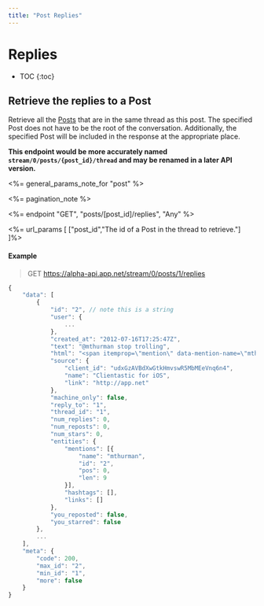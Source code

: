 ```yaml
---
title: "Post Replies"
---
```


# Replies

* TOC
{:toc}

## Retrieve the replies to a Post

Retrieve all the [Posts](/reference/resources/post/) that are in the same thread as this post. The specified Post does not have to be the root of the conversation. Additionally, the specified Post will be included in the response at the appropriate place.

**This endpoint would be more accurately named ```stream/0/posts/{post_id}/thread``` and may be renamed in a later API version.**

<%= general_params_note_for "post" %>

<%= pagination_note %>

<%= endpoint "GET", "posts/[post_id]/replies", "Any" %>

<%= url_params [
    ["post_id","The id of a Post in the thread to retrieve."]
]%>

#### Example

> GET https://alpha-api.app.net/stream/0/posts/1/replies

~~~ js
{
    "data": [
        {
            "id": "2", // note this is a string
            "user": {
                ...
            },
            "created_at": "2012-07-16T17:25:47Z",
            "text": "@mthurman stop trolling",
            "html": "<span itemprop=\"mention\" data-mention-name=\"mthurman\" data-mention-id=\"1\">@mthurman</span> stop trolling",
            "source": {
                "client_id": "udxGzAVBdXwGtkHmvswR5MbMEeVnq6n4",
                "name": "Clientastic for iOS",
                "link": "http://app.net"
            },
            "machine_only": false,
            "reply_to": "1",
            "thread_id": "1",
            "num_replies": 0,
            "num_reposts": 0,
            "num_stars": 0,
            "entities": {
                "mentions": [{
                    "name": "mthurman",
                    "id": "2",
                    "pos": 0,
                    "len": 9
                }],
                "hashtags": [],
                "links": []
            },
            "you_reposted": false,
            "you_starred": false
        },
        ...
    ],
    "meta": {
        "code": 200,
        "max_id": "2",
        "min_id": "1",
        "more": false
    }
}
~~~
